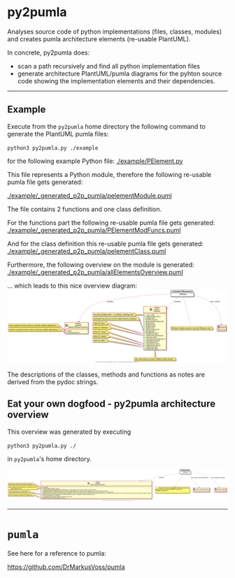 # py2pumla
Analyses source code of python implementations (files, classes, modules) and creates pumla architecture elements (re-usable PlantUML).

In concrete, py2pumla does:
- scan a path recursively and find all python implementation files
- generate architecture PlantUML/pumla diagrams for the pyhton source code
  showing the implementation elements and their dependencies.
  
---

## Example

Execute from the `py2pumla` home directory the following command to 
generate the PlantUML pumla files:

`python3 py2pumla.py ./example`

for the following example Python file:
[./example/PElement.py](./example/PElement.py)

This file represents a Python module, therefore the following
re-usable pumla file gets generated:

[./example/_generated_p2p_pumla/pelementModule.puml](./example/_generated_p2p_pumla/pelementModule.puml)

The file contains 2 functions and one class definition.

For the functions part the following re-usable pumla file gets generated:
[./example/_generated_p2p_pumla/PElementModFuncs.puml](./example/_generated_p2p_pumla/PElementModFuncs.puml)

And for the class definition this re-usable pumla file gets generated:
[./example/_generated_p2p_pumla/pelementClass.puml](./example/_generated_p2p_pumla/pelementClass.puml)

Furthermore, the following overview on the module is generated:
[./example/_generated_p2p_pumla/allElementsOverview.puml](./example/_generated_p2p_pumla/allElementsOverview.puml)

... which leads to this nice overview diagram:
![](./example/allElementsOverview.png)

The descriptions of the classes, methods and functions as notes are derived from the pydoc strings.

## Eat your own dogfood - py2pumla architecture overview

This overview was generated by executing

`python3 py2pumla.py ./`

in `py2pumla`'s home directory.


![](./doc/allElementsOverview.png)



---
# `pumla`

See here for a reference to pumla:

https://github.com/DrMarkusVoss/pumla

